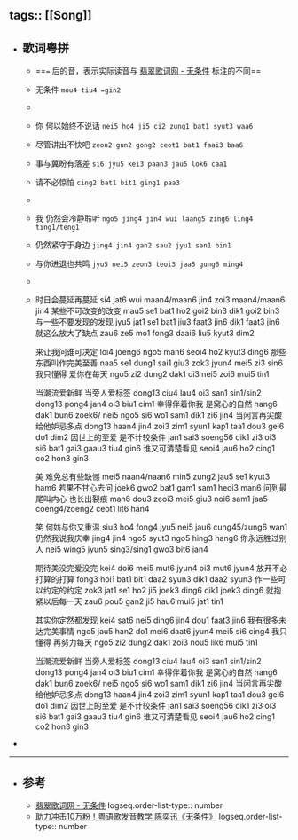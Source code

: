 tags:: [[Song]]
---

- ## 歌词粤拼
	- ==`=` 后的音，表示实际读音与 [翡翠歌词网 - 无条件](https://www.feitsui.com/zh-hans/lyrics/4434) 标注的不同==
	- 无条件
	  `mou4 tiu4 =gin2`
	-
	- 你 何以始终不说话
	  `nei5 ho4 ji5 ci2 zung1 bat1 syut3 waa6`
	- 尽管讲出不快吧
	  `zeon2 gun2 gong2 ceot1 bat1 faai3 baa6`
	- 事与冀盼有落差 
	  `si6 jyu5 kei3 paan3 jau5 lok6 caa1`
	- 请不必惊怕
	  `cing2 bat1 bit1 ging1 paa3`
	-
	- 我 仍然会冷静聆听
	  `ngo5 jing4 jin4 wui laang5 zing6 ling4 ting1/teng1`
	- 仍然紧守于身边
	  `jing4 jin4 gan2 sau2 jyu1 san1 bin1`
	- 与你进退也共鸣
	  `jyu5 nei5 zeon3 teoi3 jaa5 gung6 ming4`
	-
	- 时日会蔓延再蔓延
	  si4 jat6 wui maan4/maan6 jin4 zoi3 maan4/maan6 jin4
	  某些不可改变的改变
	  mau5 se1 bat1 ho2 goi2 bin3 dik1 goi2 bin3
	  与一些不要发现的发现
	  jyu5 jat1 se1 bat1 jiu3 faat3 jin6 dik1 faat3 jin6
	  就这么放大了缺点
	  zau6 ze5 mo1 fong3 daai6 liu5 kyut3 dim2
	  
	  来让我问谁可决定
	  loi4 joeng6 ngo5 man6 seoi4 ho2 kyut3 ding6
	  那些东西叫作完美至善
	  naa5 se1 dung1 sai1 giu3 zok3 jyun4 mei5 zi3 sin6
	  我只懂得 爱你在每天
	  ngo5 zi2 dung2 dak1 oi3 nei5 zoi6 mui5 tin1
	  
	  当潮流爱新鲜 当旁人爱标签
	  dong13 ciu4 lau4 oi3 san1 sin1/sin2 dong13 pong4 jan4 oi3 biu1 cim1
	  幸得伴着你我 是窝心的自然
	  hang6 dak1 bun6 zoek6/ nei5 ngo5 si6 wo1 sam1 dik1 zi6 jin4
	  当闲言再尖酸 给他妒忌多点
	  dong13 haan4 jin4 zoi3 zim1 syun1 kap1 taa1 dou3 gei6 do1 dim2
	  因世上的至爱 是不计较条件
	  jan1 sai3 soeng56 dik1 zi3 oi3 si6 bat1 gai3 gaau3 tiu4 gin6
	  谁又可清楚看见
	  seoi4 jau6 ho2 cing1 co2 hon3 gin3
	  
	  美 难免总有些缺憾
	  mei5 naan4/naan6 min5 zung2 jau5 se1 kyut3 ham6
	  若果不甘心去问
	  joek6 gwo2 bat1 gam1 sam1 heoi3 man6
	  问到最尾叫内心 也长出裂痕
	  man6 dou3 zeoi3 mei5 giu3 noi6 sam1 jaa5 coeng4/zoeng2 ceot1 lit6 han4
	  
	  笑 何妨与你又重温
	  siu3 ho4 fong4 jyu5 nei5 jau6 cung45/zung6 wan1
	  仍然我说我庆幸
	  jing4 jin4 ngo5 syut3 ngo5 hing3 hang6
	  你永远胜过别人
	  nei5 wing5 jyun5 sing3/sing1 gwo3 bit6 jan4
	  
	  期待美没完爱没完
	  kei4 doi6 mei5 mut6 jyun4 oi3 mut6 jyun4
	  放开不必打算的打算
	  fong3 hoi1 bat1 bit1 daa2 syun3 dik1 daa2 syun3
	  作一些可以约定的约定
	  zok3 jat1 se1 ho2 ji5 joek3 ding6 dik1 joek3 ding6
	  就抱紧以后每一天
	  zau6 pou5 gan2 ji5 hau6 mui5 jat1 tin1
	  
	  其实你定然都发现
	  kei4 sat6 nei5 ding6 jin4 dou1 faat3 jin6
	  我有很多未达完美事情
	  ngo5 jau5 han2 do1 mei6 daat6 jyun4 mei5 si6 cing4
	  我只懂得 再努力每天
	  ngo5 zi2 dung2 dak1 zoi3 nou5 lik6 mui5 tin1
	  
	  当潮流爱新鲜 当旁人爱标签
	  dong13 ciu4 lau4 oi3 san1 sin1/sin2 dong13 pong4 jan4 oi3 biu1 cim1
	  幸得伴着你我 是窝心的自然
	  hang6 dak1 bun6 zoek6/ nei5 ngo5 si6 wo1 sam1 dik1 zi6 jin4
	  当闲言再尖酸 给他妒忌多点
	  dong13 haan4 jin4 zoi3 zim1 syun1 kap1 taa1 dou3 gei6 do1 dim2
	  因世上的至爱 是不计较条件
	  jan1 sai3 soeng56 dik1 zi3 oi3 si6 bat1 gai3 gaau3 tiu4 gin6
	  谁又可清楚看见
	  seoi4 jau6 ho2 cing1 co2 hon3 gin3
-
- ---
- ## 参考
	- [翡翠歌词网 - 无条件](https://www.feitsui.com/zh-hans/lyrics/4434)
	  logseq.order-list-type:: number
	- [助力冲击10万粉！粤语歌发音教学 陈奕迅《无条件》](https://www.bilibili.com/video/BV1N3411Y7pv/?vd_source=f1fbb083ddef12dcff3388779faac201)
	  logseq.order-list-type:: number